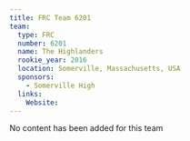 ```yaml
---
title: FRC Team 6201
team:
  type: FRC
  number: 6201
  name: The Highlanders
  rookie_year: 2016
  location: Somerville, Massachusetts, USA
  sponsors:
    - Somerville High
  links:
    Website: 
---
```

No content has been added for this team